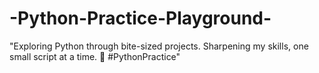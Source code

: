 # -Python-Practice-Playground-
"Exploring Python through bite-sized projects. Sharpening my skills, one small script at a time. 🐍 #PythonPractice"
